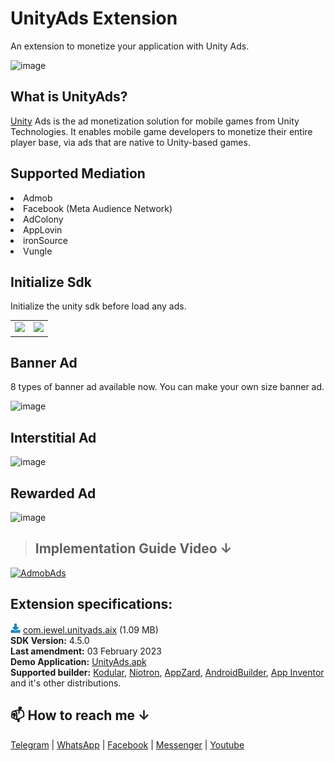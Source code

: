 # UnityAds Extension
An extension to monetize your application with Unity Ads.

![image](https://user-images.githubusercontent.com/75406851/216563437-5768d7e0-f557-457f-a2d0-4bbfe98de2e0.png)

## What is UnityAds?
<a href="https://unity.com/">Unity</a> Ads is the ad monetization solution for mobile games from Unity Technologies. It enables mobile game developers to monetize their entire player base, via ads that are native to Unity-based games.

## Supported Mediation
<li> Admob
<li> Facebook (Meta Audience Network)
<li> AdColony
<li> AppLovin
<li> ironSource
<li> Vungle

## Initialize Sdk
Initialize the unity sdk before load any ads.

<table>
  <tr>
    <td><img src="https://user-images.githubusercontent.com/75406851/216563496-5f7a3cc5-20b6-421b-ade0-e923565b4a75.png"/></td>
    <td><img src="https://user-images.githubusercontent.com/75406851/216563565-32511fd2-221b-490f-abfe-a0e016052c85.png"/></td>
  </tr>
</table>

## Banner Ad
8 types of banner ad available now. You can make your own size banner ad.

![image](https://user-images.githubusercontent.com/75406851/216563660-771b2fb5-0a54-409b-81da-049c9aefa46e.png)

## Interstitial Ad

![image](https://user-images.githubusercontent.com/75406851/216563773-178c211f-0924-494e-8248-fcb28a5347ca.png)

## Rewarded Ad

![image](https://user-images.githubusercontent.com/75406851/216563866-f4e83241-d6f7-4870-81dd-50498af458cd.png)

>## Implementation Guide Video **↓**

[![AdmobAds](http://img.youtube.com/vi/vGdOz5D7pfo/0.jpg)](http://www.youtube.com/watch?v=vGdOz5D7pfo)

## Extension specifications:
<img src="https://github.com/jewelshkjony/UnityAds/raw/main/images/download.png"/> <a href="https://t.me/jewelshkjony/">com.jewel.unityads.aix</a> (1.09 MB) \
<b>SDK Version:</b> 4.5.0\
<b>Last amendment:</b> 03 February 2023\
<b>Demo Application:</b> <a href="https://github.com/jewelshkjony/UnityAds/releases/download/UnityAds-4.4.1/UnityAds.apk">UnityAds.apk</a> \
<b>Supported builder:</b> <a href="https://www.kodular.io/">Kodular</a>, <a href="https://niotron.com/">Niotron</a>, <a href="https://appzard.com/">AppZard</a>, <a href="https://androidbuilder.in/">AndroidBuilder</a>, <a href="http://ai2.appinventor.mit.edu/">App Inventor</a> and it's other distributions.

## 📫 How to reach me ↓

<a href="https://t.me/jewelshkjony" target="_blank">Telegram</a> | <a href="https://wa.me/8801775668913" target="_blank">WhatsApp</a> | <a href="https://fb.com/jewelshkjony" target="_blank">Facebook</a> | <a href="https://m.me/jewelshkjony" target="_blank">Messenger</a> | <a href="https://m.youtube.com/c/JewelShikderJony?sub_confirmation=1" target="_blank">Youtube</a>
